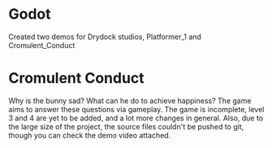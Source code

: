 # Godot

Created two demos for Drydock studios, Platformer_1 and Cromulent_Conduct

# Cromulent Conduct

Why is the bunny sad? What can he do to achieve happiness? The game aims to answer these questions via gameplay. 
The game is incomplete, level 3 and 4 are yet to be added, and a lot more changes in general. 
Also, due to the large size of the project, the source files couldn't be pushed to git, though you can check the demo video attached. 
